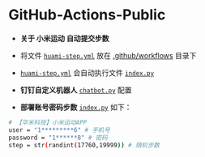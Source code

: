 # GitHub-Actions-Public

* **关于 小米运动 自动提交步数**

* 将文件 [`huami-step.yml`](https://github.com/s757129/GitHub-Actions-Public/blob/main/huami-step/huami-step.yml) 放在 [.github/workflows](https://github.com/s757129/GitHub-Actions-Public/tree/main/.github/workflows) 目录下
* [`huami-step.yml`](https://github.com/s757129/GitHub-Actions-Public/blob/main/huami-step/huami-step.yml) 会自动执行文件 [`index.py`](https://github.com/s757129/GitHub-Actions-Public/blob/main/huami-step/index.py)

* **钉钉自定义机器人** [`chatbot.py`](https://github.com/zhuifengshen/DingtalkChatbot/blob/master/dingtalkchatbot/chatbot.py) 配置

* **部署账号密码步数** [`index.py`](https://github.com/s757129/GitHub-Actions-Public/blob/main/huami-step/index.py) 如下：
```bash
# 【华米科技】小米运动APP
user = "1*********6" # 手机号
password = "1******8" # 密码
step = str(randint(17760,19999)) # 随机步数
```


